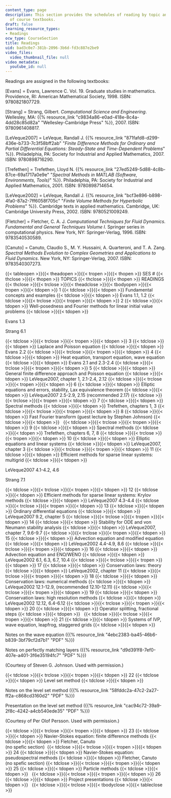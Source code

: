 ```yaml
---
content_type: page
description: This section provides the schedules of reading by topic and the list
  of course textbooks.
draft: false
learning_resource_types:
- Readings
ocw_type: CourseSection
title: Readings
uid: bad3c0e7-381b-2096-3b6d-fd3c887e2be9
video_files:
  video_thumbnail_file: null
video_metadata:
  youtube_id: null
---
```

Readings are assigned in the following textbooks:

\[Evans\] = Evans, Lawrence C. Vol. 19. Graduate studies in mathematics. Providence, RI: American Mathematical Society, 1998. ISBN: 9780821807729.

\[Strang\] = Strang, Gilbert. *Computational Science and Engineering*. Wellesley, MA: {{% resource_link "c9834a86-e0ad-418e-8c4a-4dd28c85d82a" "Wellesley-Cambridge Press" %}}, 2007. ISBN: 9780961408817.

\[LeVeque2007\] = LeVeque, Randall J. {{% resource_link "871fafd8-d299-436e-b733-7c3f58bff2ab" "*Finite Difference Methods for Ordinary and Partial Differential Equations: Steady-State and Time-Dependent Problems*" %}}. Philadelphia, PA: Society for Industrial and Applied Mathematics, 2007. ISBN: 9780898716290.

\[Trefethen\] = Trefethen, Lloyd N. {{% resource_link "27ed5249-5d88-4c8b-87ce-69a1717a0e9e" "*Spectral Methods in MATLAB (Software, Environments, Tools)*" %}}. Philadelphia, PA: Society for Industrial and Applied Mathematics, 2001. ISBN: 9780898714654.

\[LeVeque2002\] = LeVeque, Randall J. {{% resource_link "bcf3e896-b898-4fa0-87a2-7ff6058f705c" "*Finite Volume Methods for Hyperbolic Problems*" %}}. Cambridge texts in applied mathematics. Cambridge, UK: Cambridge University Press, 2002. ISBN: 9780521009249.

\[Fletcher\] = Fletcher, C. A. J. *Computational Techniques for Fluid Dynamics. Fundamental and General Techniques Volume I*. Springer series in computational physics. New York, NY: Springer-Verlag, 1996. ISBN: 9783540530589.

\[Canuto\] = Canuto, Claudio S., M. Y. Hussaini, A. Quarteroni, and T. A. Zang. *Spectral Methods Evolution to Complex Geometries and Applications to Fluid Dynamics*. New York, NY: Springer-Verlag, 2007. ISBN: 9783540307273.

{{< tableopen >}}{{< theadopen >}}{{< tropen >}}{{< thopen >}}
SES #
{{< thclose >}}{{< thopen >}}
TOPICS
{{< thclose >}}{{< thopen >}}
READINGS
{{< thclose >}}{{< trclose >}}{{< theadclose >}}{{< tbodyopen >}}{{< tropen >}}{{< tdopen >}}
1
{{< tdclose >}}{{< tdopen >}}
Fundamental concepts and examples
{{< tdclose >}}{{< tdopen >}}
Evans 1.1, 1.2
{{< tdclose >}}{{< trclose >}}{{< tropen >}}{{< tdopen >}}
2
{{< tdclose >}}{{< tdopen >}}
Well-posedness and Fourier methods for linear initial value problems
{{< tdclose >}}{{< tdopen >}}

Evans 1.3

Strang 6.1

{{< tdclose >}}{{< trclose >}}{{< tropen >}}{{< tdopen >}}
3
{{< tdclose >}}{{< tdopen >}}
Laplace and Poisson equation
{{< tdclose >}}{{< tdopen >}}
Evans 2.2
{{< tdclose >}}{{< trclose >}}{{< tropen >}}{{< tdopen >}}
4
{{< tdclose >}}{{< tdopen >}}
Heat equation, transport equation, wave equation
{{< tdclose >}}{{< tdopen >}}
Evans 2.1 and 2.3-2.4
{{< tdclose >}}{{< trclose >}}{{< tropen >}}{{< tdopen >}}
5
{{< tdclose >}}{{< tdopen >}}
General finite difference approach and Poisson equation
{{< tdclose >}}{{< tdopen >}}
LeVeque2007, chapter 1, 2.1-2.4, 2.12
{{< tdclose >}}{{< trclose >}}{{< tropen >}}{{< tdopen >}}
6
{{< tdclose >}}{{< tdopen >}}
Elliptic equations and errors, stability, Lax equivalence theorem
{{< tdclose >}}{{< tdopen >}}
LeVeque2007 2.5-2.9, 2.15 (recommended 2.17)
{{< tdclose >}}{{< trclose >}}{{< tropen >}}{{< tdopen >}}
7
{{< tdclose >}}{{< tdopen >}}
Spectral methods
{{< tdclose >}}{{< tdopen >}}
Trefethen, chapters 1, 3
{{< tdclose >}}{{< trclose >}}{{< tropen >}}{{< tdopen >}}
8
{{< tdclose >}}{{< tdopen >}}
Fast Fourier transform (guest lecture by Stephen Johnson)
{{< tdclose >}}{{< tdopen >}}
 
{{< tdclose >}}{{< trclose >}}{{< tropen >}}{{< tdopen >}}
9
{{< tdclose >}}{{< tdopen >}}
Spectral methods
{{< tdclose >}}{{< tdopen >}}
Trefethen, chapters 6, 7, 8
{{< tdclose >}}{{< trclose >}}{{< tropen >}}{{< tdopen >}}
10
{{< tdclose >}}{{< tdopen >}}
Elliptic equations and linear systems
{{< tdclose >}}{{< tdopen >}}
LeVeque2007, chapter 3
{{< tdclose >}}{{< trclose >}}{{< tropen >}}{{< tdopen >}}
11
{{< tdclose >}}{{< tdopen >}}
Efficient methods for sparse linear systems: multigrid
{{< tdclose >}}{{< tdopen >}}

LeVeque2007 4.1-4.2, 4.6

Strang 7.1

{{< tdclose >}}{{< trclose >}}{{< tropen >}}{{< tdopen >}}
12
{{< tdclose >}}{{< tdopen >}}
Efficient methods for sparse linear systems: Krylov methods
{{< tdclose >}}{{< tdopen >}}
LeVeque2007 4.3-4.4
{{< tdclose >}}{{< trclose >}}{{< tropen >}}{{< tdopen >}}
13
{{< tdclose >}}{{< tdopen >}}
Ordinary differential equations
{{< tdclose >}}{{< tdopen >}}
LeVeque2007 9.2, chapter 5
{{< tdclose >}}{{< trclose >}}{{< tropen >}}{{< tdopen >}}
14
{{< tdclose >}}{{< tdopen >}}
Stability for ODE and von Neumann stability analysis
{{< tdclose >}}{{< tdopen >}}
LeVeque2007, chapter 7, 9.6-9.7
{{< tdclose >}}{{< trclose >}}{{< tropen >}}{{< tdopen >}}
15
{{< tdclose >}}{{< tdopen >}}
Advection equation and modified equation
{{< tdclose >}}{{< tdopen >}}
LeVeque2002 4.4-4.9, 8.6
{{< tdclose >}}{{< trclose >}}{{< tropen >}}{{< tdopen >}}
16
{{< tdclose >}}{{< tdopen >}}
Advection equation and ENO/WENO
{{< tdclose >}}{{< tdopen >}}
LeVeque2002 6.1, 6.3, 6.7, 10.4
{{< tdclose >}}{{< trclose >}}{{< tropen >}}{{< tdopen >}}
17
{{< tdclose >}}{{< tdopen >}}
Conservation laws: theory
{{< tdclose >}}{{< tdopen >}}
LeVeque2002, chapter 11
{{< tdclose >}}{{< trclose >}}{{< tropen >}}{{< tdopen >}}
18
{{< tdclose >}}{{< tdopen >}}
Conservation laws: numerical methods
{{< tdclose >}}{{< tdopen >}}
LeVeque2002 12.1-12.9, (recommended 12.10-12.11)
{{< tdclose >}}{{< trclose >}}{{< tropen >}}{{< tdopen >}}
19
{{< tdclose >}}{{< tdopen >}}
Conservation laws: high resolution methods
{{< tdclose >}}{{< tdopen >}}
LeVeque2002 12.12, 6.4-6.12
{{< tdclose >}}{{< trclose >}}{{< tropen >}}{{< tdopen >}}
20
{{< tdclose >}}{{< tdopen >}}
Operator splitting, fractional steps
{{< tdclose >}}{{< tdopen >}}
 
{{< tdclose >}}{{< trclose >}}{{< tropen >}}{{< tdopen >}}
21
{{< tdclose >}}{{< tdopen >}}
Systems of IVP, wave equation, leapfrog, staggered grids
{{< tdclose >}}{{< tdopen >}}

Notes on the wave equation ({{% resource_link "4ebc2383-ba45-46b6-b839-3bf79cf2d7b1" "PDF" %}})

Notes on perfectly matching layers ({{% resource_link "d9d391f8-7ef0-407e-a401-3f6e35194fc7" "PDF" %}})

(Courtesy of Steven G. Johnson. Used with permission.)

{{< tdclose >}}{{< trclose >}}{{< tropen >}}{{< tdopen >}}
22
{{< tdclose >}}{{< tdopen >}}
Level set method
{{< tdclose >}}{{< tdopen >}}

Notes on the level set method ({{% resource_link "58fddc2a-47c2-2a27-ff2a-c868cd3160d2" "PDF" %}})

Presentation on the level set method ({{% resource_link "cac94c72-39a9-2f8c-4242-a4cb540ede35" "PDF" %}})

(Courtesy of Per Olof Persson. Used with permission.)

{{< tdclose >}}{{< trclose >}}{{< tropen >}}{{< tdopen >}}
23
{{< tdclose >}}{{< tdopen >}}
Navier-Stokes equation: finite difference methods
{{< tdclose >}}{{< tdopen >}}
Fletcher, Canuto   
(no spefic section) 
{{< tdclose >}}{{< trclose >}}{{< tropen >}}{{< tdopen >}}
24
{{< tdclose >}}{{< tdopen >}}
Navier-Stokes equation: pseudospectral methods
{{< tdclose >}}{{< tdopen >}}
Fletcher, Canuto   
(no spefic section)
{{< tdclose >}}{{< trclose >}}{{< tropen >}}{{< tdopen >}}
25
{{< tdclose >}}{{< tdopen >}}
Particle methods
{{< tdclose >}}{{< tdopen >}}
 
{{< tdclose >}}{{< trclose >}}{{< tropen >}}{{< tdopen >}}
26
{{< tdclose >}}{{< tdopen >}}
Project presentations
{{< tdclose >}}{{< tdopen >}}
 
{{< tdclose >}}{{< trclose >}}{{< tbodyclose >}}{{< tableclose >}}